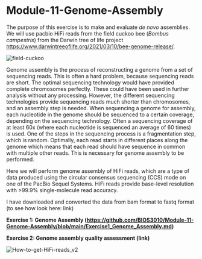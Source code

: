 # Module-11-Genome-Assembly

The purpose of this exercise is to make and evaluate *de novo* assemblies. We will use pacbio HiFi reads from the field cuckoo bee (*Bombus campestris*) from the Darwin tree of life project https://www.darwintreeoflife.org/2021/03/10/bee-genome-release/.

![field-cuckoo](https://user-images.githubusercontent.com/46928237/116210234-f67d0280-a742-11eb-88fe-5fe9cae1ed22.jpg)

Genome assembly is the process of reconstructing a genome from a set of sequencing reads. This is often a hard problem, because sequencing reads are short. The optimal sequencing technology would have provided complete chromosomes perfectly. These could have been used in further analysis without any processing. However, the different sequencing technologies provide sequencing reads much shorter than chromosomes, and an assembly step is needed. When sequencing a genome for assembly, each nucleotide in the genome should be sequenced to a certain coverage, depending on the sequencing technology. Often a sequencing coverage of at least 60x (where each nucleotide is sequenced an average of 60 times) is used. One of the steps in the sequencing process is a fragmentation step, which is random. Optimally, each read starts in different places along the genome which means that each read should have sequence in common with multiple other reads. This is necessary for genome assembly to be performed. 

Here we will perform genome assembly of HiFi reads, which are a type of data produced using the circular consensus sequencing (CCS) mode on one of the PacBio Sequel Systems. HiFi reads provide base-level resolution with >99.9% single-molecule read accuracy. 

I have downloaded and converted the data from bam format to fastq format (to see how look here: link)

**Exercise 1: Genome Assembly (https://github.com/BIOS3010/Module-11-Genome-Assembly/blob/main/Exercise1_Genome_Assembly.md)**

**Exercise 2: Genome assembly quality assessment (link)**

![How-to-get-HiFi-reads_v2](https://user-images.githubusercontent.com/46928237/116210682-6095a780-a743-11eb-93b2-a9cdee96bc7c.png)

